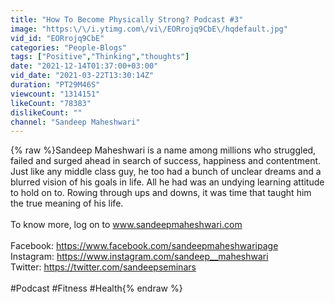 ```yaml
---
title: "How To Become Physically Strong? Podcast #3"
image: "https:\/\/i.ytimg.com\/vi\/EORrojq9CbE\/hqdefault.jpg"
vid_id: "EORrojq9CbE"
categories: "People-Blogs"
tags: ["Positive","Thinking","thoughts"]
date: "2021-12-14T01:37:00+03:00"
vid_date: "2021-03-22T13:30:14Z"
duration: "PT29M46S"
viewcount: "1314151"
likeCount: "78383"
dislikeCount: ""
channel: "Sandeep Maheshwari"
---
```

{% raw %}Sandeep Maheshwari is a name among millions who struggled, failed and surged ahead in search of success, happiness and contentment. Just like any middle class guy, he too had a bunch of unclear dreams and a blurred vision of his goals in life. All he had was an undying learning attitude to hold on to. Rowing through ups and downs, it was time that taught him the true meaning of his life.<br /><br />To know more, log on to www.sandeepmaheshwari.com<br /><br />Facebook: <a rel="nofollow" target="blank" href="https://www.facebook.com/sandeepmaheshwaripage">https://www.facebook.com/sandeepmaheshwaripage</a><br />Instagram: <a rel="nofollow" target="blank" href="https://www.instagram.com/sandeep__maheshwari">https://www.instagram.com/sandeep__maheshwari</a><br />Twitter: <a rel="nofollow" target="blank" href="https://twitter.com/sandeepseminars">https://twitter.com/sandeepseminars</a><br /><br />#Podcast #Fitness #Health{% endraw %}
